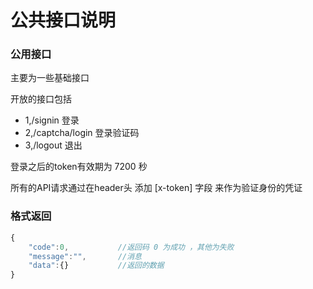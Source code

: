 # 公共接口说明 

### 公用接口

主要为一些基础接口

开放的接口包括

* 1,/signin  登录
* 2,/captcha/login 登录验证码
* 3,/logout 退出

登录之后的token有效期为 7200 秒 

所有的API请求通过在header头 添加 [x-token] 字段 来作为验证身份的凭证


### 格式返回

```javascript
{
	"code":0,			//返回码 0 为成功 ，其他为失败
	"message":"",		//消息
	"data":{}  			//返回的数据
}
```

